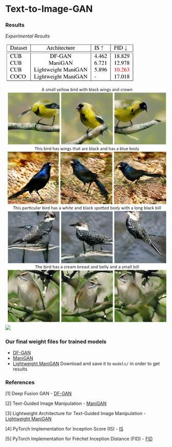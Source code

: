 # Text-to-Image-GAN

### Results
*Experimental Results*

<img src="images/results.png" width="400">

![Synthesized images](images/images.png)
<img src="https://user-images.githubusercontent.com/51696913/169203052-f6f3d11e-cda6-4c4b-99f5-031b376b4156.png" width="400">

### Our final weight files for trained models 
- [DF-GAN](https://drive.google.com/file/d/17iSeUJZVGyLwqkwKOCLtKOH76fNjRf5P/view?usp=sharing)
- [ManiGAN](https://drive.google.com/file/d/1qMNtmqAqFt2aNzWOY2CyK_MRtcjNCDvS/view?usp=sharing)
- [Lightweight ManiGAN](https://drive.google.com/file/d/1QhPx2GZmIUU17Nc6NY8e9jEATcM9ow1r/view?usp=sharing)
Download and save it to `models/` in order to get results

### References
[1] Deep Fusion GAN - [DF-GAN](https://arxiv.org/abs/2008.05865)

[2] Text-Guided Image Manipulation - [ManiGAN](https://arxiv.org/abs/1912.06203)

[3] Lightweight Architecture for Text-Guided Image Manipulation - [Lightweight ManiGAN](https://arxiv.org/abs/2010.12136)

[4] PyTorch Implementation for Inception Score (IS) - [IS](https://github.com/sbarratt/inception-score-pytorch) 

[5] PyTorch Implementation for Fréchet Inception Distance (FID) - [FID](https://github.com/mseitzer/pytorch-fid) 
